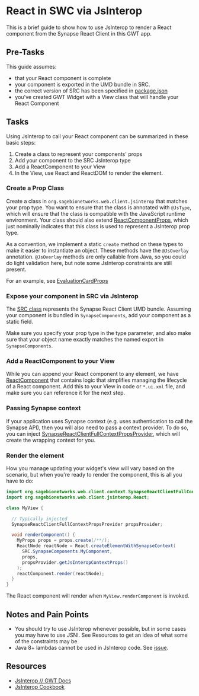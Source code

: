 # React in SWC via JsInterop

This is a brief guide to show how to use JsInterop to render a React component from the Synapse React Client in this GWT app.

## Pre-Tasks

This guide assumes:

- that your React component is complete
- your component is exported in the UMD bundle in SRC.
- the correct version of SRC has been specified in [package.json](../package.json)
- you've created GWT Widget with a View class that will handle your React Component

## Tasks

Using JsInterop to call your React component can be summarized in these basic steps:

1. Create a class to represent your components' props
1. Add your component to the SRC JsInterop type
1. Add a ReactComponent to your View
1. In the View, use React and ReactDOM to render the element.

### Create a Prop Class

Create a class in `org.sagebionetworks.web.client.jsinterop` that matches your prop type. You want to ensure that the class is annotated with `@JsType`, which will ensure that the class is compatible with the JavaScript runtime environment. Your class should also extend [ReactComponentProps](../src/main/java/org/sagebionetworks/web/client/jsinterop/ReactComponentProps.java), which just nominally indicates that this class is used to represent a JsInterop prop type.

As a convention, we implement a static `create` method on these types to make it easier to instantiate an object. These methods have the `@JsOverlay` annotation. `@JsOverlay` methods are only callable from Java, so you could do light validation here, but note some JsInterop constraints are still present.

For an example, see [EvaluationCardProps](../src/main/java/org/sagebionetworks/web/client/jsinterop/EvaluationCardProps.java)

### Expose your component in SRC via JsInterop

The [SRC class](../src/main/java/org/sagebionetworks/web/client/jsinterop/SRC.java) represents the Synapse React Client UMD bundle. Assuming your component is bundled in `SynapseComponents`, add your component as a static field.

Make sure you specify your prop type in the type parameter, and also make sure that your object name exactly matches the named export in `SynapseComponents`.

### Add a ReactComponent to your View

While you can append your React component to any element, we have [ReactComponent](../src/main/java/org/sagebionetworks/web/client/widget/ReactComponent.java) that contains logic that simplifies managing the lifecycle of a React component. Add this to your View in code or `*.ui.xml` file, and make sure you can reference it for the next step.

### Passing Synapse context

If your application uses Synapse context (e.g. uses authentication to call the Synapse API), then you will also need to pass a context provider. To do so, you can inject [SynapseReactClientFullContextPropsProvider](../src/main/java/org/sagebionetworks/web/client/context/SynapseReactClientFullContextPropsProvider.java), which will create the wrapping context for you.

### Render the element

How you manage updating your widget's view will vary based on the scenario, but when you're ready to render the component, this is all you have to do:

```java
import org.sagebionetworks.web.client.context.SynapseReactClientFullContextPropsProvider;
import org.sagebionetworks.web.client.jsinterop.React;

class MyView {

  // Typically injected
  SynapseReactClientFullContextPropsProvider propsProvider;

  void renderComponent() {
    MyProps props = props.create(/**/);
    ReactNode reactNode = React.createElementWithSynapseContext(
      SRC.SynapseComponents.MyComponent,
      props,
      propsProvider.getJsInteropContextProps()
    );
    reactComponent.render(reactNode);
  }
}

```

The React component will render when `MyView.renderComponent` is invoked.

## Notes and Pain Points

- You should try to use JsInterop whenever possible, but in some cases you may have to use JSNI. See Resources to get an idea of what some of the constraints may be
- Java 8+ lambdas cannot be used in JsInterop code. See [issue](https://github.com/gwtproject/gwt/issues/9354).

## Resources

- [JsInterop // GWT Docs](http://www.gwtproject.org/doc/latest/DevGuideCodingBasicsJsInterop.html)
- [JsInterop Cookbook](https://github.com/google/j2cl/blob/master/docs/jsinterop-by-example.md)
